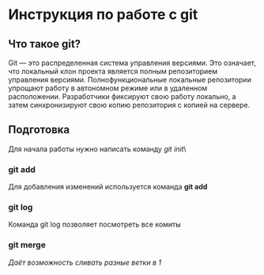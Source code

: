 # Инструкция по работе с git

## Что такое git?
Git — это распределенная система управления версиями. Это означает, что локальный клон проекта является полным репозиторием управления версиями. Полнофункциональные локальные репозитории упрощают работу в автономном режиме или в удаленном расположении. Разработчики фиксируют свою работу локально, а затем синхронизируют свою копию репозитория с копией на сервере.
## Подготовка
Для начала работы нужно написать команду *git init*\
### git add 
Для добавления изменений используется команда **git add**
### git log 
Команда git log позволяет посмотреть все комиты
### git merge 
*Даёт возможность сливать разные ветки в 1*

